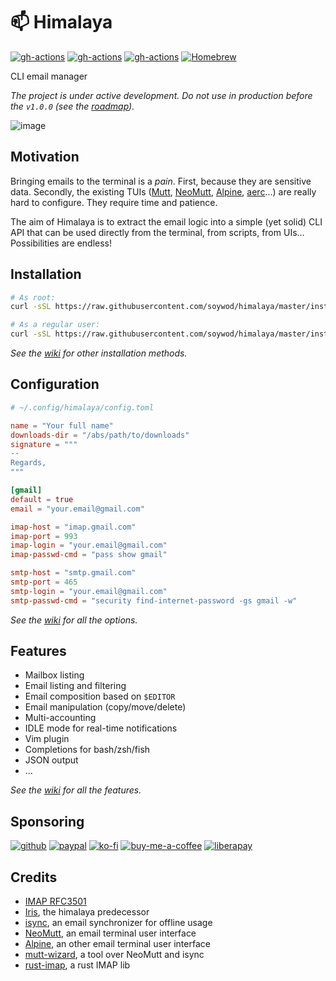 # 📫 Himalaya
[![gh-actions](https://github.com/soywod/himalaya/workflows/deployment/badge.svg)](https://github.com/soywod/himalaya/actions?query=workflow%3Adeployment)
[![gh-actions](https://github.com/soywod/himalaya/workflows/tests/badge.svg)](https://github.com/soywod/himalaya/actions?query=workflow%3Atests)
[![gh-actions](https://github.com/soywod/himalaya/workflows/nix-build/badge.svg)](https://github.com/soywod/himalaya/actions?query=workflow%3Anix-build)
[![Homebrew](https://img.shields.io/badge/dynamic/json.svg?url=https://formulae.brew.sh/api/formula/himalaya.json&query=$.versions.stable&label=homebrew)](https://formulae.brew.sh/formula/himalaya)

CLI email manager

*The project is under active development. Do not use in production before the
`v1.0.0` (see the [roadmap](https://github.com/soywod/himalaya/milestone/5)).*

![image](https://user-images.githubusercontent.com/10437171/138774902-7b9de5a3-93eb-44b0-8cfb-6d2e11e3b1aa.png)

## Motivation

Bringing emails to the terminal is a *pain*. First, because they are sensitive
data. Secondly, the existing TUIs ([Mutt](http://www.mutt.org/),
[NeoMutt](https://neomutt.org/), [Alpine](https://alpine.x10host.com/),
[aerc](https://aerc-mail.org/)…) are really hard to configure. They require time
and patience.

The aim of Himalaya is to extract the email logic into a simple (yet solid) CLI
API that can be used directly from the terminal, from scripts, from UIs…
Possibilities are endless!

## Installation

```sh
# As root:
curl -sSL https://raw.githubusercontent.com/soywod/himalaya/master/install.sh | sudo sh

# As a regular user:
curl -sSL https://raw.githubusercontent.com/soywod/himalaya/master/install.sh | PREFIX=~/.local sh
```

*See the [wiki](https://github.com/soywod/himalaya/wiki) for other installation
methods.*

## Configuration

```toml
# ~/.config/himalaya/config.toml

name = "Your full name"
downloads-dir = "/abs/path/to/downloads"
signature = """
--
Regards,
"""

[gmail]
default = true
email = "your.email@gmail.com"

imap-host = "imap.gmail.com"
imap-port = 993
imap-login = "your.email@gmail.com"
imap-passwd-cmd = "pass show gmail"

smtp-host = "smtp.gmail.com"
smtp-port = 465
smtp-login = "your.email@gmail.com"
smtp-passwd-cmd = "security find-internet-password -gs gmail -w"
```

*See the
[wiki](https://github.com/soywod/himalaya/wiki/Configuration:config-file) for
all the options.*

## Features

- Mailbox listing
- Email listing and filtering
- Email composition based on `$EDITOR`
- Email manipulation (copy/move/delete)
- Multi-accounting
- IDLE mode for real-time notifications
- Vim plugin
- Completions for bash/zsh/fish
- JSON output
- …

*See the [wiki](https://github.com/soywod/himalaya/wiki) for all the features.*

## Sponsoring

[![github](https://img.shields.io/badge/-GitHub%20Sponsors-fafbfc?logo=GitHub%20Sponsors)](https://github.com/sponsors/soywod)
[![paypal](https://img.shields.io/badge/-PayPal-0079c1?logo=PayPal&logoColor=ffffff)](https://www.paypal.com/paypalme/soywod)
[![ko-fi](https://img.shields.io/badge/-Ko--fi-ff5e5a?logo=Ko-fi&logoColor=ffffff)](https://ko-fi.com/soywod)
[![buy-me-a-coffee](https://img.shields.io/badge/-Buy%20Me%20a%20Coffee-ffdd00?logo=Buy%20Me%20A%20Coffee&logoColor=000000)](https://www.buymeacoffee.com/soywod)
[![liberapay](https://img.shields.io/badge/-Liberapay-f6c915?logo=Liberapay&logoColor=222222)](https://liberapay.com/soywod)

## Credits

- [IMAP RFC3501](https://tools.ietf.org/html/rfc3501)
- [Iris](https://github.com/soywod/iris.vim), the himalaya predecessor
- [isync](https://isync.sourceforge.io/), an email synchronizer for offline usage
- [NeoMutt](https://neomutt.org/), an email terminal user interface
- [Alpine](http://alpine.x10host.com/alpine/alpine-info/), an other email terminal user interface
- [mutt-wizard](https://github.com/LukeSmithxyz/mutt-wizard), a tool over NeoMutt and isync
- [rust-imap](https://github.com/jonhoo/rust-imap), a rust IMAP lib
